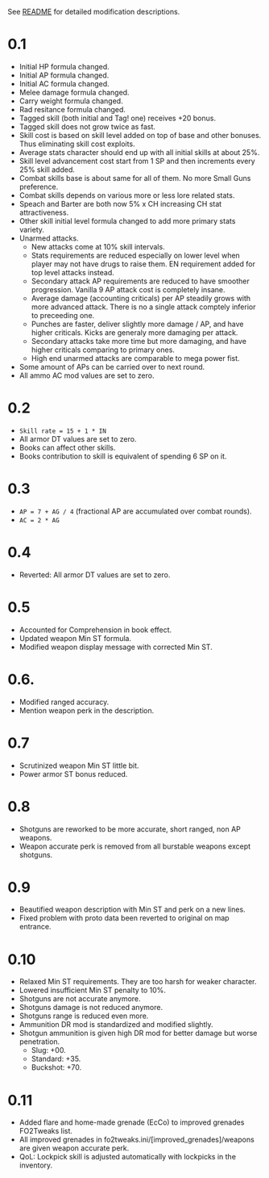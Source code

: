 See [README](https://github.com/tnevolin/FO2FairPlay) for detailed modification descriptions.

# 0.1

* Initial HP formula changed.
* Initial AP formula changed.
* Initial AC formula changed.
* Melee damage formula changed.
* Carry weight formula changed.
* Rad resitance formula changed.
* Tagged skill (both initial and Tag! one) receives +20 bonus.
* Tagged skill does not grow twice as fast.
* Skill cost is based on skill level added on top of base and other bonuses. Thus eliminating skill cost exploits.
* Average stats character should end up with all initial skills at about 25%.
* Skill level advancement cost start from 1 SP and then increments every 25% skill added.
* Combat skills base is about same for all of them. No more Small Guns preference.
* Combat skills depends on various more or less lore related stats.
* Speach and Barter are both now 5% x CH increasing CH stat attractiveness.
* Other skill initial level formula changed to add more primary stats variety.
* Unarmed attacks.
	* New attacks come at 10% skill intervals.
	* Stats requirements are reduced especially on lower level when player may not have drugs to raise them. EN requirement added for top level attacks instead.
	* Secondary attack AP requirements are reduced to have smoother progression. Vanilla 9 AP attack cost is completely insane.
	* Average damage (accounting criticals) per AP steadily grows with more advanced attack. There is no a single attack comptely inferior to preceeding one.
	* Punches are faster, deliver slightly more damage / AP, and have higher criticals. Kicks are generaly more damaging per attack.
	* Secondary attacks take more time but more damaging, and have higher criticals comparing to primary ones.
	* High end unarmed attacks are comparable to mega power fist.
* Some amount of APs can be carried over to next round.
* All ammo AC mod values are set to zero.

# 0.2

* `Skill rate = 15 + 1 * IN`
* All armor DT values are set to zero.
* Books can affect other skills.
* Books contribution to skill is equivalent of spending 6 SP on it.

# 0.3

* `AP = 7 + AG / 4` (fractional AP are accumulated over combat rounds).
* `AC = 2 * AG`

# 0.4

* Reverted: All armor DT values are set to zero.

# 0.5

* Accounted for Comprehension in book effect.
* Updated weapon Min ST formula.
* Modified weapon display message with corrected Min ST.

# 0.6.

* Modified ranged accuracy.
* Mention weapon perk in the description.

# 0.7

* Scrutinized weapon Min ST little bit.
* Power armor ST bonus reduced.

# 0.8

* Shotguns are reworked to be more accurate, short ranged, non AP weapons.
* Weapon accurate perk is removed from all burstable weapons except shotguns.

# 0.9

* Beautified weapon description with Min ST and perk on a new lines.
* Fixed problem with proto data been reverted to original on map entrance.

# 0.10

* Relaxed Min ST requirements. They are too harsh for weaker character.
* Lowered insufficient Min ST penalty to 10%.
* Shotguns are not accurate anymore.
* Shotguns damage is not reduced anymore.
* Shotguns range is reduced even more.
* Ammunition DR mod is standardized and modified slightly.
* Shotgun ammunition is given high DR mod for better damage but worse penetration.
	* Slug: +00.
	* Standard: +35.
	* Buckshot: +70.

# 0.11

* Added flare and home-made grenade (EcCo) to improved grenades FO2Tweaks list.
* All improved grenades in fo2tweaks.ini/[improved_grenades]/weapons are given weapon accurate perk.
* QoL: Lockpick skill is adjusted automatically with lockpicks in the inventory.

